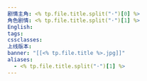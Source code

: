 ```yaml
---
剧情主角: <% tp.file.title.split("·")[0] %>
角色剧情: <% tp.file.title.split("·")[1] %>
English: 
tags: 
cssclasses: 
上线版本: 
banner: "[[<% tp.file.title %>.jpg]]"
aliases:
  - <% tp.file.title.split("·")[1] %>
---
```

